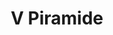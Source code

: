 ---
title: V Piramide

mediaPath: /videos/p_16_cinec1955-1080p.mp4
mediaPosition:  [296327.24094382575,4633608.135185997,130.09782779923]
mediaRotation:  [0.6842438506693153,0.10685432700846685,0.11130499378310539,0.7127437856479273]
mediaScale: 1
cameraFOV: 37.36

cameraPosition:  [296328.3376443344,4633604.709446645,130.24465383969974]
cameraTarget:  [296327.65863277507,4633606.830460178,130.15374791058957]

animationEntry: 
---